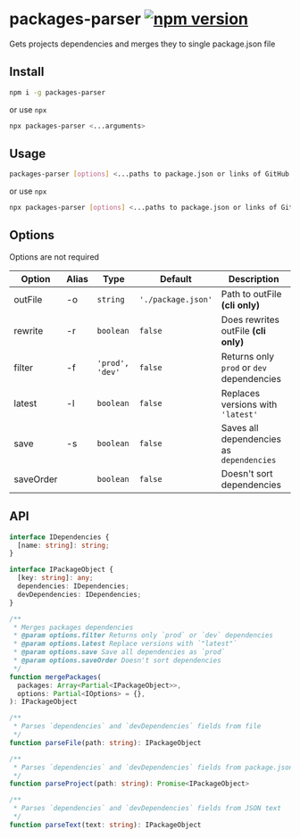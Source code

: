 # packages-parser [![npm version](https://badge.fury.io/js/packages-parser.svg)](http://badge.fury.io/js/packages-parser)

Gets projects dependencies and merges they to single package.json file

## Install
```bash
npm i -g packages-parser
```
or use `npx`
```bash
npx packages-parser <...arguments>
```

## Usage
```bash
packages-parser [options] <...paths to package.json or links of GitHub project>
```
or use `npx`
```bash
npx packages-parser [options] <...paths to package.json or links of GitHub project>
```

## Options
Options are not required

| Option    | Alias | Type             | Default            | Description                               |
| --------- | ----- | ---------------- | ------------------ | ----------------------------------------- |
| outFile   | -o    | `string`         | `'./package.json'` | Path to outFile  __(cli only)__           |
| rewrite   | -r    | `boolean`        | `false`            | Does rewrites outFile __(cli only)__      |
| filter    | -f    | `'prod', 'dev'`  | `false`            | Returns only `prod` or `dev` dependencies |
| latest    | -l    | `boolean`        | `false`            | Replaces versions with `'latest'`         |
| save      | -s    | `boolean`        | `false`            | Saves all dependencies as `dependencies`  |
| saveOrder |       | `boolean`        | `false`            | Doesn't sort dependencies                 |

## API
```ts
interface IDependencies {
  [name: string]: string;
}

interface IPackageObject {
  [key: string]: any;
  dependencies: IDependencies;
  devDependencies: IDependencies;
}

/**
 * Merges packages dependencies
 * @param options.filter Returns only `prod` or `dev` dependencies
 * @param options.latest Replace versions with `"latest"`
 * @param options.save Save all dependencies as `prod`
 * @param options.saveOrder Doesn't sort dependencies
 */
function mergePackages(
  packages: Array<Partial<IPackageObject>>,
  options: Partial<IOptions> = {},
): IPackageObject

/**
 * Parses `dependencies` and `devDependencies` fields from file
 */
function parseFile(path: string): IPackageObject

/**
 * Parses `dependencies` and `devDependencies` fields from package.json of GitHub project.
 */
function parseProject(path: string): Promise<IPackageObject>

/**
 * Parses `dependencies` and `devDependencies` fields from JSON text
 */
function parseText(text: string): IPackageObject
```
